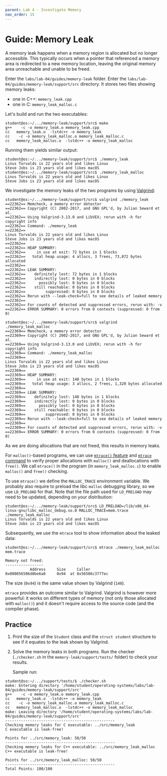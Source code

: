 ```yaml
---
parent: Lab 4 - Investigate Memory
nav_order: 15
---
```


# Guide: Memory Leak

A memory leak happens when a memory region is allocated but no longer accessible.
This typically occurs when a pointer that referenced a memory area is redirected to a new memory location, leaving the original memory area unreachable and unable to be freed.

Enter the `labs/lab-04/guides/memory-leak` folder.
Enter the `labs/lab-04/guides/memory-leak/support/src` directory.
It stores two files showing memory leaks:

- one in C++: `memory_leak.cpp`
- one in C: `memory_leak_malloc.c`

Let's build and run the two executables:

```console
student@os:~/.../memory-leak/support/src$ make
g++    -c -o memory_leak.o memory_leak.cpp
cc   memory_leak.o  -lstdc++ -o memory_leak
cc    -c -o memory_leak_malloc.o memory_leak_malloc.c
cc   memory_leak_malloc.o  -lstdc++ -o memory_leak_malloc
```

Running them yields similar output:

```console
student@os:~/.../memory-leak/support/src$ ./memory_leak
Linus Torvalds is 22 years old and likes Linux
Steve Jobs is 23 years old and likes macOS
student@os:~/.../memory-leak/support/src$ ./memory_leak_malloc
Linus Torvalds is 22 years old and likes Linux
Steve Jobs is 23 years old and likes macOS
```

We investigate the memory leaks of the two programs by using [Valgrind](https://valgrind.org/):

```console
student@os:~/.../memory-leak/support/src$ valgrind ./memory_leak
==22362== Memcheck, a memory error detector
==22362== Copyright (C) 2002-2017, and GNU GPL'd, by Julian Seward et al.
==22362== Using Valgrind-3.13.0 and LibVEX; rerun with -h for copyright info
==22362== Command: ./memory_leak
==22362==
Linus Torvalds is 22 years old and likes Linux
Steve Jobs is 23 years old and likes macOS
==22362==
==22362== HEAP SUMMARY:
==22362==     in use at exit: 72 bytes in 1 blocks
==22362==   total heap usage: 4 allocs, 3 frees, 73,872 bytes allocated
==22362==
==22362== LEAK SUMMARY:
==22362==    definitely lost: 72 bytes in 1 blocks
==22362==    indirectly lost: 0 bytes in 0 blocks
==22362==      possibly lost: 0 bytes in 0 blocks
==22362==    still reachable: 0 bytes in 0 blocks
==22362==         suppressed: 0 bytes in 0 blocks
==22362== Rerun with --leak-check=full to see details of leaked memory
==22362==
==22362== For counts of detected and suppressed errors, rerun with: -v
==22362== ERROR SUMMARY: 0 errors from 0 contexts (suppressed: 0 from 0)

student@os:~/.../memory-leak/support/src$ valgrind ./memory_leak_malloc
==22369== Memcheck, a memory error detector
==22369== Copyright (C) 2002-2017, and GNU GPL'd, by Julian Seward et al.
==22369== Using Valgrind-3.13.0 and LibVEX; rerun with -h for copyright info
==22369== Command: ./memory_leak_malloc
==22369==
Linus Torvalds is 22 years old and likes Linux
Steve Jobs is 23 years old and likes macOS
==22369==
==22369== HEAP SUMMARY:
==22369==     in use at exit: 148 bytes in 1 blocks
==22369==   total heap usage: 3 allocs, 2 frees, 1,320 bytes allocated
==22369==
==22369== LEAK SUMMARY:
==22369==    definitely lost: 148 bytes in 1 blocks
==22369==    indirectly lost: 0 bytes in 0 blocks
==22369==      possibly lost: 0 bytes in 0 blocks
==22369==    still reachable: 0 bytes in 0 blocks
==22369==         suppressed: 0 bytes in 0 blocks
==22369== Rerun with --leak-check=full to see details of leaked memory
==22369==
==22369== For counts of detected and suppressed errors, rerun with: -v
==22369== ERROR SUMMARY: 0 errors from 0 contexts (suppressed: 0 from 0)
```

As we are doing allocations that are not freed, this results in memory leaks.

For `malloc()`-based programs, we can use [`mtrace()` feature](https://man7.org/linux/man-pages/man3/mtrace.3.html) and [`mtrace` command](https://man7.org/linux/man-pages/man1/mtrace.1.html) to verify proper allocations with `malloc()` and deallocations with `free()`.
We call `mtrace()` in the program (in `memory_leak_malloc.c`) to enable `malloc()` and `free()` checking.

To use `mtrace()` we define the `MALLOC_TRACE` environment variable.
We probably also require to preload the libc `malloc` debugging library, so we use `LD_PRELOAD` for that.
Note that the file path used for `LD_PRELOAD` may need to be updated, depending on your distribution:

```console
student@os:~/.../memory-leak/support/src$ LD_PRELOAD=/lib/x86_64-linux-gnu/libc_malloc_debug.so.0 MALLOC_TRACE=mem.trace ./memory_leak_malloc
Linus Torvalds is 22 years old and likes Linux
Steve Jobs is 23 years old and likes macOS
```

Subsequently, we use the `mtrace` tool to show information about the leaked data:

```console
student@os:~/.../memory-leak/support/src$ mtrace ./memory_leak_malloc mem.trace

Memory not freed:
-----------------
           Address     Size     Caller
0x000056506d8be6a0     0x94  at 0x56506c3777ec
```

The size (`0x94`) is the same value shown by Valgrind (`148`).

`mtrace` provides an outcome similar to Valgrind.
Valgrind is however more powerful: it works on different types of memory (not only those allocated with `malloc()`) and it doesn't require access to the source code (and the compiler phase).

## Practice

1. Print the size of the `Student` class and the `struct student` structure to see if it equates to the leak shown by Valgrind.

1. Solve the memory leaks in both programs.
   Run the checker (`./checker.sh` in the `memory-leak/support/tests/` folder) to check your results.

   Sample run:

```console
student@so:~/.../support/tests/$ ./checker.sh
make: Entering directory '/home/student/operating-systems/labs/lab-04/guides/memory-leak/support/src'
g++    -c -o memory_leak.o memory_leak.cpp
cc   memory_leak.o  -lstdc++ -o memory_leak
cc    -c -o memory_leak_malloc.o memory_leak_malloc.c
cc   memory_leak_malloc.o  -lstdc++ -o memory_leak_malloc
make: Leaving directory '/home/student/operating-systems/labs/lab-04/guides/memory-leak/support/src'
-------------------------------------------------
Checking memory leaks for C executable: ../src/memory_leak
C executable is leak-free!

Points for ../src/memory_leak: 50/50
-------------------------------------------------
Checking memory leaks for C++ executable: ../src/memory_leak_malloc
C++ executable is leak-free!

Points for ../src/memory_leak_malloc: 50/50
-------------------------------------------------
Total Points: 100/100
```
